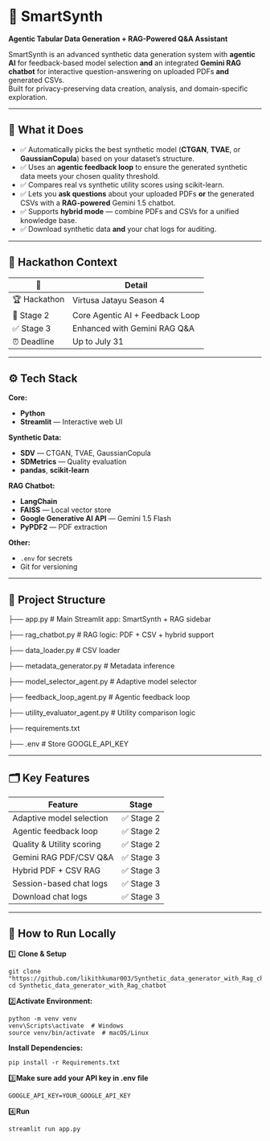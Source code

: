 # 🧠 SmartSynth

**Agentic Tabular Data Generation + RAG-Powered Q&A Assistant**

SmartSynth is an advanced synthetic data generation system with **agentic AI** for feedback-based model selection **and** an integrated **Gemini RAG chatbot** for interactive question-answering on uploaded PDFs **and** generated CSVs.  
Built for privacy-preserving data creation, analysis, and domain-specific exploration.

---

## 🎯 What it Does

- ✅ Automatically picks the best synthetic model (**CTGAN**, **TVAE**, or **GaussianCopula**) based on your dataset’s structure.
- ✅ Uses an **agentic feedback loop** to ensure the generated synthetic data meets your chosen quality threshold.
- ✅ Compares real vs synthetic utility scores using scikit-learn.
- ✅ Lets you **ask questions** about your uploaded PDFs **or** the generated CSVs with a **RAG-powered** Gemini 1.5 chatbot.
- ✅ Supports **hybrid mode** — combine PDFs and CSVs for a unified knowledge base.
- ✅ Download synthetic data **and** your chat logs for auditing.

---

## 🚀 Hackathon Context

| 📌 | Detail |
|----|--------|
| 🏆 Hackathon | Virtusa Jatayu Season 4 |
| 📅 Stage 2 | Core Agentic AI + Feedback Loop |
| ✅ Stage 3 | Enhanced with Gemini RAG Q&A |
| ⏰ Deadline | Up to July 31 |

---

## ⚙️ Tech Stack

**Core:**
- **Python**
- **Streamlit** — Interactive web UI

**Synthetic Data:**
- **SDV** — CTGAN, TVAE, GaussianCopula
- **SDMetrics** — Quality evaluation
- **pandas**, **scikit-learn**

**RAG Chatbot:**
- **LangChain**
- **FAISS** — Local vector store
- **Google Generative AI API** — Gemini 1.5 Flash
- **PyPDF2** — PDF extraction

**Other:**
- `.env` for secrets
- Git for versioning

---

## 📂 Project Structure

├── app.py # Main Streamlit app: SmartSynth + RAG sidebar

├── rag_chatbot.py # RAG logic: PDF + CSV + hybrid support

├── data_loader.py # CSV loader

├── metadata_generator.py # Metadata inference

├── model_selector_agent.py # Adaptive model selector

├── feedback_loop_agent.py # Agentic feedback loop

├── utility_evaluator_agent.py # Utility comparison logic

├── requirements.txt

├── .env # Store GOOGLE_API_KEY


---

## 🗂️ Key Features

| Feature | Stage |
|---------|-------|
| Adaptive model selection | ✅ Stage 2 |
| Agentic feedback loop | ✅ Stage 2 |
| Quality & Utility scoring | ✅ Stage 2 |
| Gemini RAG PDF/CSV Q&A | ✅ Stage 3 |
| Hybrid PDF + CSV RAG | ✅ Stage 3 |
| Session-based chat logs | ✅ Stage 3 |
| Download chat logs | ✅ Stage 3 |

---

## 🏃 How to Run Locally

1️⃣ **Clone & Setup**

    git clone "https://github.com/likithkumar003/Synthetic_data_generator_with_Rag_chatbot.git"
    cd Synthetic_data_generator_with_Rag_chatbot
    
2️⃣**Activate Environment:**

    python -m venv venv
    venv\Scripts\activate  # Windows
    source venv/bin/activate  # macOS/Linux


**Install Dependencies:**

    pip install -r Requirements.txt
    

3️⃣**Make sure add your API key in .env file**

    GOOGLE_API_KEY=YOUR_GOOGLE_API_KEY

4️⃣**Run**

    streamlit run app.py

